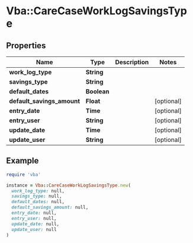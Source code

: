 # Vba::CareCaseWorkLogSavingsType

## Properties

| Name | Type | Description | Notes |
| ---- | ---- | ----------- | ----- |
| **work_log_type** | **String** |  |  |
| **savings_type** | **String** |  |  |
| **default_dates** | **Boolean** |  |  |
| **default_savings_amount** | **Float** |  | [optional] |
| **entry_date** | **Time** |  | [optional] |
| **entry_user** | **String** |  | [optional] |
| **update_date** | **Time** |  | [optional] |
| **update_user** | **String** |  | [optional] |

## Example

```ruby
require 'vba'

instance = Vba::CareCaseWorkLogSavingsType.new(
  work_log_type: null,
  savings_type: null,
  default_dates: null,
  default_savings_amount: null,
  entry_date: null,
  entry_user: null,
  update_date: null,
  update_user: null
)
```

